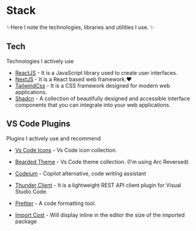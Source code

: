 # Stack


✨Here I note the technologies, libraries and utilities I use. ✨



## Tech

Technologies I actively use

- [ReactJS] - It is a JavaScript library used to create user interfaces.
- [NextJS] - It is a React based web framework.❤️
- [TailwindCss] - It is a CSS framework designed for modern web applications.
- [Shadcn] - A collection of beautifully designed and accessible interface components that you can integrate into your web applications.

## VS Code Plugins

Plugins I actively use and recommend

- [Vs Code Icons] - Vs Code icon collection.
- [Bearded Theme] - Vs Code theme collection. (I'm using Arc Reversed)
- [Codeium] - Copilot alternative, code writing assistant
- [Thunder Client] - It is a lightweight REST API client plugin for Visual Studio Code. 
- [Prettier] - A code formatting tool.
- [Import Cost] - Will display inline in the editor the size of the imported package




   [ReactJS]: <https://react.dev>
   [NextJS]: <https://nextjs.org>
   [TailwindCss]: <https://tailwindcss.com>
   [Shadcn]: <https://ui.shadcn.com>
   [Vs Code Icons]: <https://marketplace.visualstudio.com/items?itemName=vscode-icons-team.vscode-icons>
   [Bearded Theme]: <https://marketplace.visualstudio.com/items?itemName=BeardedBear.beardedtheme>
   [Codeium]: <https://codeium.com>
   [Thunder Client]: <https://www.thunderclient.com>
   [Prettier]: <https://prettier.io/>
   [Import Cost]: <https://marketplace.visualstudio.com/items?itemName=wix.vscode-import-cost>
   


